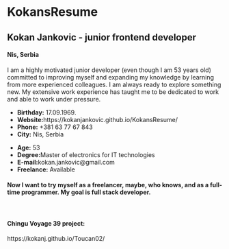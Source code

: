 # KokansResume
<h2>Kokan Jankovic - junior frontend developer</h2>
<h4>Nis, Serbia</h4>
<p>I am a highly motivated junior developer (even though I am 53 years old) 
committed to improving myself and expanding my knowledge by learning from 
more experienced colleagues. I am always ready to explore something new.
My extensive work experience has taught me to be dedicated to work and
able to work under pressure. </p>
<ul>
              <li><strong>Birthday:</strong> 17.09.1969.</li>
              <li><strong>Website:</strong>https://kokanjankovic.github.io/KokansResume/</li>
              <li><strong>Phone:</strong> +381 63 77 67 843</li>
              <li><strong>City:</strong> Nis, Serbia</li>
            </ul>
            <ul>
              <li><strong>Age:</strong> 53</li>
              <li><strong>Degree:</strong>Master of electronics for IT technologies</li>
              <li><strong>E-mail:</strong>kokan.jankovic@gmail.com</li>
              <li><strong>Freelance:</strong> Available</li>
            </ul>
<h4>Now I want to try myself as a freelancer, maybe, who knows, and as a full-time programmer. My goal is full stack developer.</h4>
<br>
<h4>Chingu Voyage 39 project: </h4>
https://kokanj.github.io/Toucan02/

